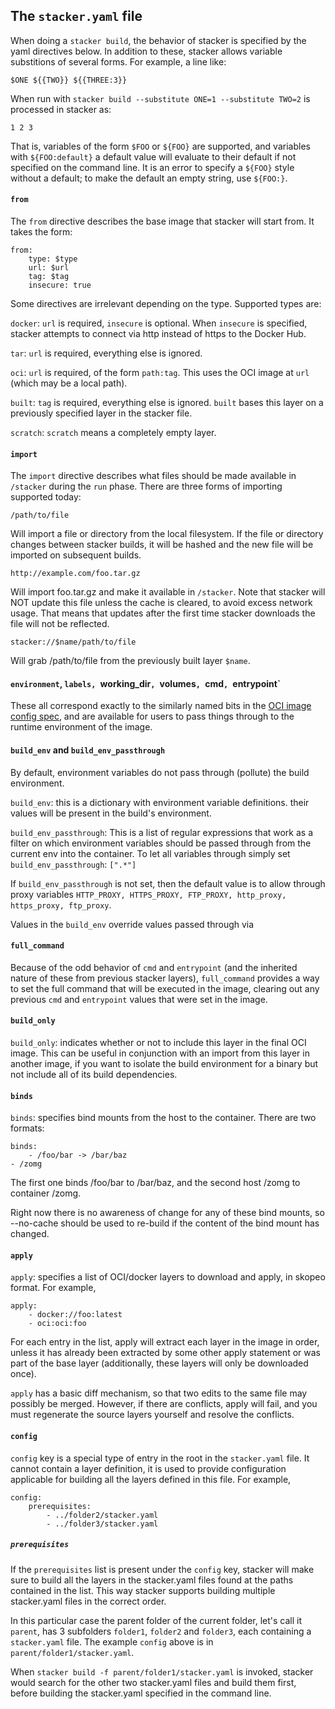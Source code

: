 ## The `stacker.yaml` file

When doing a `stacker build`, the behavior of stacker is specified by the yaml
directives below. In addition to these, stacker allows variable substitions of
several forms. For example, a line like:

    $ONE ${{TWO}} ${{THREE:3}}

When run with `stacker build --substitute ONE=1 --substitute TWO=2` is
processed in stacker as:

    1 2 3

That is, variables of the form `$FOO` or `${FOO}` are supported, and variables
with `${FOO:default}` a default value will evaluate to their default if not
specified on the command line. It is an error to specify a `${FOO}` style
without a default; to make the default an empty string, use `${FOO:}`.

#### `from`

The `from` directive describes the base image that stacker will start from. It
takes the form:

    from:
        type: $type
        url: $url
        tag: $tag
        insecure: true

Some directives are irrelevant depending on the type. Supported types are:

`docker`: `url` is required, `insecure` is optional. When `insecure` is
specified, stacker attempts to connect via http instead of https to the Docker
Hub.

`tar`: `url` is required, everything else is ignored.

`oci`: `url` is required, of the form `path:tag`. This uses the OCI image at
`url` (which may be a local path).

`built`: `tag` is required, everything else is ignored. `built` bases this
layer on a previously specified layer in the stacker file.

`scratch`: `scratch` means a completely empty layer.

#### `import`

The `import` directive describes what files should be made available in
`/stacker` during the `run` phase. There are three forms of importing supported
today:

    /path/to/file

Will import a file or directory from the local filesystem. If the file or
directory changes between stacker builds, it will be hashed and the new file
will be imported on subsequent builds.

    http://example.com/foo.tar.gz

Will import foo.tar.gz and make it available in `/stacker`. Note that stacker
will NOT update this file unless the cache is cleared, to avoid excess network
usage. That means that updates after the first time stacker downloads the file
will not be reflected.

    stacker://$name/path/to/file

Will grab /path/to/file from the previously built layer `$name`.

#### `environment`, `labels, `working_dir`, `volumes`, `cmd`, `entrypoint`

These all correspond exactly to the similarly named bits in the [OCI image
config
spec](https://github.com/opencontainers/image-spec/blob/master/config.md#properties),
and are available for users to pass things through to the runtime environment
of the image.

#### `build_env` and `build_env_passthrough`

By default, environment variables do not pass through (pollute) the
build environment.

`build_env`: this is a dictionary with environment variable definitions.
   their values will be present in the build's environment.

`build_env_passthrough`: This is a list of regular expressions that work as a
filter on which environment variables should be passed through from the current
env into the container.  To let all variables through simply set
`build_env_passthrough`: `[".*"]`

If `build_env_passthrough` is not set, then the default value is to allow
through proxy variables `HTTP_PROXY, HTTPS_PROXY, FTP_PROXY, http_proxy,
https_proxy, ftp_proxy`.

Values in the `build_env` override values passed through via

#### `full_command`

Because of the odd behavior of `cmd` and `entrypoint` (and the inherited nature
of these from previous stacker layers), `full_command` provides a way to set
the full command that will be executed in the image, clearing out any previous
`cmd` and `entrypoint` values that were set in the image.

#### `build_only`

`build_only`: indicates whether or not to include this layer in the final OCI
image. This can be useful in conjunction with an import from this layer in
another image, if you want to isolate the build environment for a binary but
not include all of its build dependencies.

#### `binds`

`binds`: specifies bind mounts from the host to the container. There are two formats:

    binds:
        - /foo/bar -> /bar/baz
	- /zomg

The first one binds /foo/bar to /bar/baz, and the second host /zomg to
container /zomg.

Right now there is no awareness of change for any of these bind mounts, so
--no-cache should be used to re-build if the content of the bind mount has
changed.

#### `apply`

`apply`: specifies a list of OCI/docker layers to download and apply, in skopeo
format. For example,

    apply:
        - docker://foo:latest
        - oci:oci:foo

For each entry in the list, apply will extract each layer in the image in
order, unless it has already been extracted by some other apply statement or
was part of the base layer (additionally, these layers will only be downloaded
once).

`apply` has a basic diff mechanism, so that two edits to the same file may
possibly be merged. However, if there are conflicts, apply will fail, and you
must regenerate the source layers yourself and resolve the conflicts.

#### `config`

`config` key is a special type of entry in the root in the `stacker.yaml` file.
It cannot contain a layer definition, it is used to provide configuration
applicable for building all the layers defined in this file. For example,

    config:
        prerequisites:
            - ../folder2/stacker.yaml
            - ../folder3/stacker.yaml

##### `prerequisites`

If the `prerequisites` list is present under the `config` key, stacker will
make sure to build all the layers in the stacker.yaml files found at the paths
contained in the list. This way stacker supports building multiple
stacker.yaml files in the correct order.

In this particular case the parent folder of the current folder, let's call it
`parent`, has 3 subfolders `folder1`, `folder2` and `folder3`, each containing a
`stacker.yaml` file. The example `config` above is in `parent/folder1/stacker.yaml`.

When `stacker build -f parent/folder1/stacker.yaml` is invoked, stacker would search
for the other two stacker.yaml files and build them first, before building
the stacker.yaml specified in the command line.
